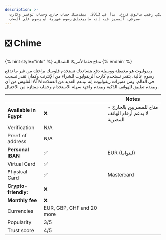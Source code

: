 ```yaml
---
description: >-
  بنك أمريكي رقمي مالوش فروع. بدأ في 2013. بيقدملك حساب جاري وحساب توفير وكارت
  مصرفي. المميز فيه إنه مابيعملش رسوم شهرية أو رسوم على السحب
---
```


# ❎ Chime



<figure><img src="https://cdn.due.com/blog/wp-content/uploads/2021/11/Chime.png" alt=""><figcaption></figcaption></figure>

{% hint style="info" %}
متاح فقط لأمريكا الشمالية
{% endhint %}

ريفوليوت هو محفظة ووسيلة دفع بتساعدك تستخدم فلوسك براحتك من غير ما تدفع رسوم عالية. بتقدر تستخدم كارت الريفوليوت للشراء من الإنترنت وكمان تقدر تسحب الفلوس من أي ATM في العالم. ومن مميزات ريفوليوت إنه بيدعم العديد من العملات وبيقدم تطبيق للهواتف الذكية وبيقدم واجهة سهلة الاستخدام وحماية ممتازة من الاحتيال.









<table><thead><tr><th> </th><th width="190"> </th><th> Notes</th></tr></thead><tbody><tr><td><strong>Available in Egypt</strong></td><td> ❌</td><td>متاح للمصريين بالخارج - لا يدعم أرقام الهاتف المصرية</td></tr><tr><td>Verification</td><td>N/A</td><td></td></tr><tr><td>Proof of address</td><td>N/A</td><td></td></tr><tr><td><strong>Personal IBAN</strong></td><td> ✅</td><td>EUR (ليتوانيا)</td></tr><tr><td>Virtual Card</td><td> ✅</td><td></td></tr><tr><td>Physical Card</td><td> ✅</td><td>Mastercard</td></tr><tr><td><strong>Crypto-friendly:</strong> </td><td>❌</td><td></td></tr><tr><td><strong>Monthly fee</strong></td><td>❌</td><td></td></tr><tr><td>Currencies</td><td>EUR, GBP, CHF and 20 more</td><td></td></tr><tr><td>Popularity</td><td>3/5</td><td></td></tr><tr><td>Trust score</td><td>4/5</td><td></td></tr></tbody></table>

